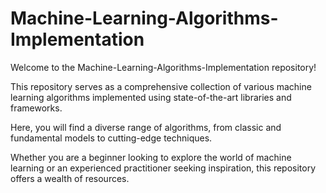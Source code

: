 # Machine-Learning-Algorithms-Implementation

Welcome to the Machine-Learning-Algorithms-Implementation repository! 

This repository serves as a comprehensive collection of various machine learning algorithms implemented using state-of-the-art libraries and frameworks. 

Here, you will find a diverse range of algorithms, from classic and fundamental models to cutting-edge techniques.

Whether you are a beginner looking to explore the world of machine learning or an experienced practitioner seeking inspiration, this repository offers a wealth of resources. 

